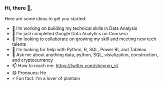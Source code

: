 ### Hi, there 👋,

Here are some ideas to get you started:

- 🔭 I’m working on building my technical skills in Data Analysis
- 🌱 I’m just completed Google Data Analytics on Coursera
- 👯 I’m looking to collaborate on growing my skill and meeting new tech talents
- 🤔 I’m looking for help with Python, R, SQL, Power BI, and Tableau
- 💬 Ask me about anything data, python, SQL, visialization, construction, and cryptocurrency
- 📫 How to reach me: https://twitter.com/shevron_jr/
- 😄 Pronouns: He
- ⚡ Fun fact: I'm a lover of plantain
